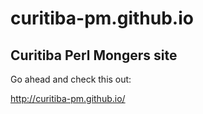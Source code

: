 # curitiba-pm.github.io
## Curitiba Perl Mongers site

Go ahead and check this out:

http://curitiba-pm.github.io/
